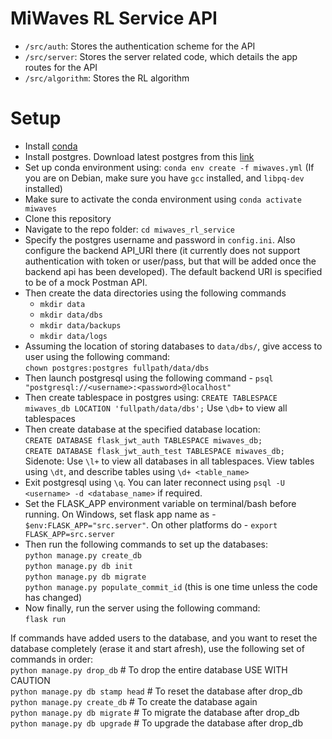 # MiWaves RL Service API

- ```/src/auth```: Stores the authentication scheme for the API
- ```/src/server```: Stores the server related code, which details the app routes for the API
- ```/src/algorithm```: Stores the RL algorithm

# Setup
- Install [conda](https://conda.io/projects/conda/en/latest/user-guide/install/index.html)
- Install postgres. Download latest postgres from this [link](https://www.postgresql.org/download/)
- Set up conda environment using: ```conda env create -f miwaves.yml``` (If you are on Debian, make sure you have ``gcc`` installed, and ``libpq-dev`` installed)
- Make sure to activate the conda environment using ```conda activate miwaves```
- Clone this repository
- Navigate to the repo folder: ```cd miwaves_rl_service```
- Specify the postgres username and password in ```config.ini```. Also configure the backend API_URI there (it currently does not support authentication with token or user/pass, but that will be added once the backend api has been developed). The default backend URI is specified to be of a mock Postman API.
- Then create the data directories using the following commands
  - ```mkdir data```
  - ```mkdir data/dbs```
  - ```mkdir data/backups```
  - ```mkdir data/logs```
- Assuming the location of storing databases to ```data/dbs/```, give access to <postgres> user using the following command:\
```chown postgres:postgres fullpath/data/dbs```
- Then launch postgresql using the following command - ```psql "postgresql://<username>:<password>@localhost"```
- Then create tablespace in postgres using:
```CREATE TABLESPACE miwaves_db LOCATION 'fullpath/data/dbs';```
  Use ```\db+``` to view all tablespaces
- Then create database at the specified database location:\
  ```CREATE DATABASE flask_jwt_auth TABLESPACE miwaves_db;```\
  ```CREATE DATABASE flask_jwt_auth_test TABLESPACE miwaves_db;```\
 Sidenote: Use ```\l+``` to view all databases in all tablespaces. View tables using ```\dt```, and describe tables using ```\d+ <table_name>```
- Exit postgresql using ```\q```. You can later reconnect using ```psql -U <username> -d <database_name>``` if required.
- Set the FLASK_APP environment variable on terminal/bash before running. On Windows, set flask app name as - ```$env:FLASK_APP="src.server"```. On other platforms do - ```export FLASK_APP=src.server```
- Then run the following commands to set up the databases:\
```python manage.py create_db```\
```python manage.py db init```\
```python manage.py db migrate```\
```python manage.py populate_commit_id``` (this is one time unless the code has changed)
- Now finally, run the server using the following command:\
```flask run```

If commands have added users to the database, and you want to reset the database completely (erase it and start afresh), use the following set of commands in order:\
```python manage.py drop_db``` # To drop the entire database USE WITH CAUTION\
```python manage.py db stamp head``` # To reset the database after drop_db\
```python manage.py create_db``` # To create the database again\
```python manage.py db migrate``` # To migrate the database after drop_db\
```python manage.py db upgrade``` # To upgrade the database after drop_db
